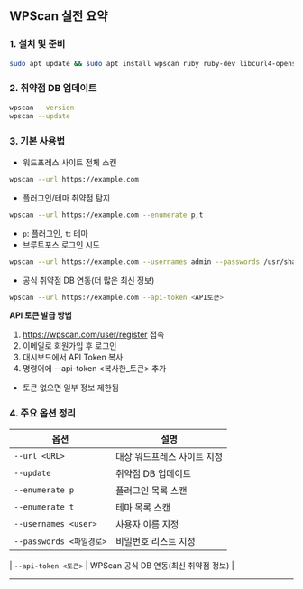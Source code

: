 ## WPScan 실전 요약

### 1. 설치 및 준비

```bash
sudo apt update && sudo apt install wpscan ruby ruby-dev libcurl4-openssl-dev make gcc -y
```

### 2. 취약점 DB 업데이트

```bash
wpscan --version
wpscan --update
```

### 3. 기본 사용법

- 워드프레스 사이트 전체 스캔

```bash
wpscan --url https://example.com
```

- 플러그인/테마 취약점 탐지

```bash
wpscan --url https://example.com --enumerate p,t
```

- `p`: 플러그인, `t`: 테마
- 브루트포스 로그인 시도

```bash
wpscan --url https://example.com --usernames admin --passwords /usr/share/wordlists/rockyou.txt
```

- 공식 취약점 DB 연동(더 많은 최신 정보)

```bash
wpscan --url https://example.com --api-token <API토큰>
```

**API 토큰 발급 방법**

1. https://wpscan.com/user/register 접속
2. 이메일로 회원가입 후 로그인
3. 대시보드에서 API Token 복사
4. 명령어에 --api-token <복사한\_토큰> 추가

- 토큰 없으면 일부 정보 제한됨

### 4. 주요 옵션 정리

| 옵션                     | 설명                        |
| ------------------------ | --------------------------- |
| `--url <URL>`            | 대상 워드프레스 사이트 지정 |
| `--update`               | 취약점 DB 업데이트          |
| `--enumerate p`          | 플러그인 목록 스캔          |
| `--enumerate t`          | 테마 목록 스캔              |
| `--usernames <user>`     | 사용자 이름 지정            |
| `--passwords <파일경로>` | 비밀번호 리스트 지정        |

| `--api-token <토큰>` | WPScan 공식 DB 연동(최신 취약점 정보) |

---
